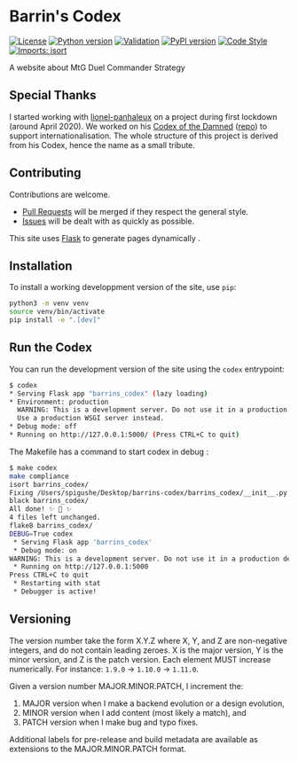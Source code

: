 # Barrin's Codex
[![License](https://img.shields.io/badge/License-MIT-blue)](https://opensource.org/licenses/MIT)
[![Python version](https://img.shields.io/badge/python-3.8-blue)](https://www.python.org/downloads/)
[![Validation](https://github.com/Spigushe/barrins-codex/actions/workflows/static.yml/badge.svg)](https://github.com/Spigushe/barrins-codex/actions/workflows/static.yml)
[![PyPI version](https://badge.fury.io/py/barrins-codex.svg)](https://badge.fury.io/py/barrins-codex)
[![Code Style](https://img.shields.io/badge/code%20style-black-black)](https://github.com/psf/black)
[![Imports: isort](https://img.shields.io/badge/%20imports-isort-%231674b1?style=flat&labelColor=ef8336)](https://pycqa.github.io/isort/)

A website about MtG Duel Commander Strategy

## Special Thanks
I started working with [lionel-panhaleux](https://github.com/lionel-panhaleux)
on a project during first lockdown (around April 2020). We worked on his
[Codex of the Damned](https://codex-of-the-damned.org/)
([repo](https://github.com/lionel-panhaleux/codex-of-the-damned)) to support
internationalisation. The whole structure of this project is derived from his
Codex, hence the name as a small tribute.

## Contributing
Contributions are welcome.
- [Pull Requests](https://github.com/Spigushe/barrins-codex/pulls) will be merged if they respect the general style.
- [Issues](https://github.com/Spigushe/barrins-codex/issues) will be dealt with as quickly as possible.

This site uses [Flask](https://flask.palletsprojects.com) to generate pages
dynamically .

## Installation
To install a working developpment version of the site, use `pip`:

```bash
python3 -m venv venv
source venv/bin/activate
pip install -e ".[dev]"
```

## Run the Codex
You can run the development version of the site using the `codex` entrypoint:

```bash
$ codex
* Serving Flask app "barrins_codex" (lazy loading)
* Environment: production
  WARNING: This is a development server. Do not use it in a production deployment.
  Use a production WSGI server instead.
* Debug mode: off
* Running on http://127.0.0.1:5000/ (Press CTRL+C to quit)
```

The Makefile has a command to start codex in debug :
```bash
$ make codex
make compliance
isort barrins_codex/
Fixing /Users/spigushe/Desktop/barrins-codex/barrins_codex/__init__.py
black barrins_codex/
All done! ✨ 🍰 ✨
4 files left unchanged.
flake8 barrins_codex/
DEBUG=True codex
 * Serving Flask app 'barrins_codex'
 * Debug mode: on
WARNING: This is a development server. Do not use it in a production deployment. Use a production WSGI server instead.
 * Running on http://127.0.0.1:5000
Press CTRL+C to quit
 * Restarting with stat
 * Debugger is active!
```

## Versioning
The version number take the form X.Y.Z where X, Y, and Z are non-negative
integers, and do not contain leading zeroes. X is the major version, Y is the
minor version, and Z is the patch version. Each element MUST increase
numerically. For instance: `1.9.0` -> `1.10.0` -> `1.11.0`.

Given a version number MAJOR.MINOR.PATCH, I increment the:
1. MAJOR version when I make a backend evolution or a design evolution,
1. MINOR version when I add content (most likely a match), and
1. PATCH version when I make bug and typo fixes.

Additional labels for pre-release and build metadata are available as
extensions to the MAJOR.MINOR.PATCH format.
